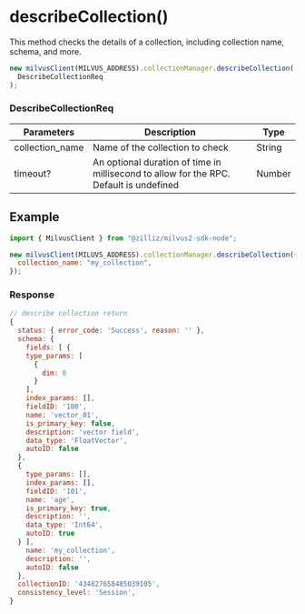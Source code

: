 # describeCollection()

This method checks the details of a collection, including collection name, schema, and more.

```javascript
new milvusClient(MILVUS_ADDRESS).collectionManager.describeCollection(
  DescribeCollectionReq
);
```

### DescribeCollectionReq

| Parameters      | Description                                                                            | Type   |
| --------------- | -------------------------------------------------------------------------------------- | ------ |
| collection_name | Name of the collection to check                                                        | String |
| timeout?        | An optional duration of time in millisecond to allow for the RPC. Default is undefined | Number |

## Example

```javascript
import { MilvusClient } from "@zilliz/milvus2-sdk-node";

new milvusClient(MILUVS_ADDRESS).collectionManager.describeCollection({
  collection_name: "my_collection",
});
```

### Response

```javascript
// describe collection return
{
  status: { error_code: 'Success', reason: '' },
  schema: {
    fields: [ {
    type_params: [
      {
        dim: 8
      }
    ],
    index_params: [],
    fieldID: '100',
    name: 'vector_01',
    is_primary_key: false,
    description: 'vector field',
    data_type: 'FloatVector',
    autoID: false
  },
  {
    type_params: [],
    index_params: [],
    fieldID: '101',
    name: 'age',
    is_primary_key: true,
    description: '',
    data_type: 'Int64',
    autoID: true
  } ],
    name: 'my_collection',
    description: '',
    autoID: false
  },
  collectionID: '434827658485039105',
  consistency_level: 'Session',
}
```
